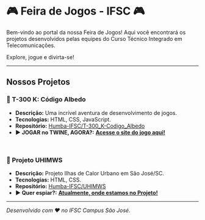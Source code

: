 # 🎮 Feira de Jogos - IFSC 🎮

Bem-vindo ao portal da nossa Feira de Jogos! Aqui você encontrará os projetos desenvolvidos pelas equipes do Curso Técnico Integrado em Telecomunicações.

Explore, jogue e divirta-se!

---

## Nossos Projetos

### 🚀 T-300 K: Código Albedo
*   **Descrição:** Uma incrível aventura de desenvolvimento de jogos.
*   **Tecnologias:** HTML, CSS, JavaScript.
*   **Repositório:** [Humba-IFSC/T-300_K-Codigo_Albedo](https://github.com/Humba-IFSC/Feira-de-Jogos/tree/main/T-300_K-Codigo_Albedo)
*   **▶️ JOGAR no TWINE, AGORA?:** **[Acesse o site do jogo aqui!](https://humba-ifsc.github.io/Feira-de-Jogos/T-300_K-Codigo_Albedo/html/Projeto_T-300_K_Codigo_Albedo.html)**

<br>

### 🌌 Projeto UHIMWS
*   **Descrição:** Projeto Ilhas de Calor Urbano em São José/SC.
*   **Tecnologias:** HTML, CSS.
*   **Repositório:** [Humba-IFSC/UHIMWS](https://github.com/Humba-IFSC/Feira-de-Jogos/tree/main/uhimws)
*   **▶️ Quer espiar?:** **[Atualmente, onde estamos no Projeto!](https://humba-ifsc.github.io/Feira-de-Jogos/uhimws/)**

---

*Desenvolvido com ❤️ no IFSC Campus São José.*
